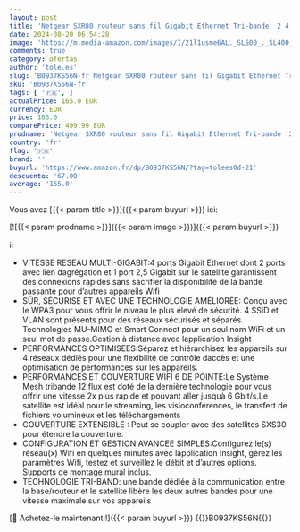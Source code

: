 ```yaml
---
layout: post
title: 'Netgear SXR80 routeur sans fil Gigabit Ethernet Tri-bande  2 4 GHz / 5 GHz / 5 GHz  Blanc'
date: 2024-08-20 06:54:28
image: 'https://m.media-amazon.com/images/I/21l1usme6AL._SL500_._SL400_.jpg'
comments: true
category: ofertas
author: 'tole.es'
slug: 'B0937KS56N-fr Netgear SXR80 routeur sans fil Gigabit Ethernet Tri-bande...'
sku: 'B0937KS56N-fr'
tags: [ '🇫🇷', ]
actualPrice: 165.0 EUR
currency: EUR
price: 165.0
comparePrice: 499.99 EUR
prodname: 'Netgear SXR80 routeur sans fil Gigabit Ethernet Tri-bande  2 4 GHz / 5 GHz / 5 GHz  Blanc'
country: 'fr'
flag: '🇫🇷'
brand: ''
buyurl: 'https://www.amazon.fr/dp/B0937KS56N/?tag=tolees0d-21'
descuento: '67.00'
average: '165.0'
---
```


Vous avez [{{< param title >}}]({{< param buyurl >}}) ici:

[![{{< param prodname >}}]({{< param image >}})]({{< param buyurl >}})

ℹ️:

- VITESSE RESEAU MULTI-GIGABIT:4 ports Gigabit Ethernet dont 2 ports avec lien dagrégation et 1 port 2,5 Gigabit sur le satellite garantissent des connexions rapides sans sacrifier la disponibilité de la bande passante pour d’autres appareils Wifi
- SÛR, SÉCURISÉ ET AVEC UNE TECHNOLOGIE AMÉLIORÉE: Conçu avec le WPA3 pour vous offrir le niveau le plus élevé de sécurité. 4 SSID et VLAN sont présents pour des réseaux sécurisés et séparés. Technologies MU-MIMO et Smart Connect pour un seul nom WiFi et un seul mot de passe.Gestion à distance avec lapplication Insight
- PERFORMANCES OPTIMISEES:Séparez et hiérarchisez les appareils sur 4 réseaux dédiés pour une flexibilité de contrôle daccès et une optimisation de performances sur les appareils.
- PERFORMANCES ET COUVERTURE WIFI 6 DE POINTE:Le Système Mesh tribande 12 flux est doté de la dernière technologie pour vous offrir une vitesse 2x plus rapide et pouvant aller jusquà 6 Gbit/s.Le satellite est idéal pour le streaming, les visioconférences, le transfert de fichiers volumineux et les téléchargements
- COUVERTURE EXTENSIBLE : Peut se coupler avec des satellites SXS30 pour étendre la couverture.
- CONFIGURATION ET GESTION AVANCEE SIMPLES:Configurez le(s) réseau(x) Wifi en quelques minutes avec lapplication Insight, gérez les paramètres Wifi, testez et surveillez le débit et d’autres options. Supports de montage mural inclus.
- TECHNOLOGIE TRI-BAND: une bande dédiée à la communication entre la base/routeur et le satellite libère les deux autres bandes pour une vitesse maximale sur vos appareils

[🛒 Achetez-le maintenant!!]({{< param buyurl >}})
{{<world>}}B0937KS56N{{</world>}}
